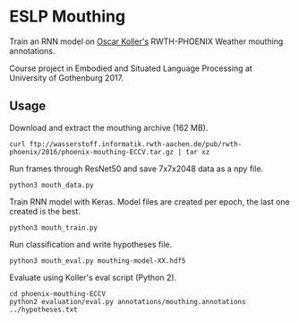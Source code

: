 ESLP Mouthing
=============

Train an RNN model on [Oscar Koller's](https://www-i6.informatik.rwth-aachen.de/~koller/) RWTH-PHOENIX Weather mouthing annotations.

Course project in Embodied and Situated Language Processing at University of Gothenburg 2017.

## Usage

Download and extract the mouthing archive (162 MB).

    curl ftp://wasserstoff.informatik.rwth-aachen.de/pub/rwth-phoenix/2016/phoenix-mouthing-ECCV.tar.gz | tar xz

Run frames through ResNet50 and save 7x7x2048 data as a npy file.

    python3 mouth_data.py

Train RNN model with Keras. Model files are created per epoch, the last one created is the best.

    python3 mouth_train.py

Run classification and write hypotheses file.

    python3 mouth_eval.py mouthing-model-XX.hdf5

Evaluate using Koller's eval script (Python 2).

    cd phoenix-mouthing-ECCV
    python2 evaluation/eval.py annotations/mouthing.annotations ../hypotheses.txt


